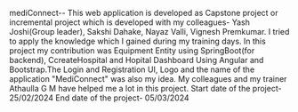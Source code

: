 mediConnect-- This web application is developed as Capstone project or incremental project which is developed with my colleagues- Yash Joshi(Group leader), Sakshi Dahake, Nayaz Valli, Vignesh Premkumar. 
I tried to apply the knowledge which I gained during my training days.
In this project my contribution was Equipment Entity using SpringBoot(for backend), CcreateHospital and Hopital Dashboard Using Angular and Bootstrap.The Login and Registration UI, Logo and the name of the application "MediConnect" was also my idea. 
My colleagues and my trainer Athaulla G M have helped me a lot in this project.
Start date of the project- 25/02/2024
End date of the project- 05/03/2024
